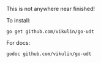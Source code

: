 This is not anywhere near finished!

To install:

`go get github.com/vikulin/go-udt`

For docs:

`godoc github.com/vikulin/go-udt`
